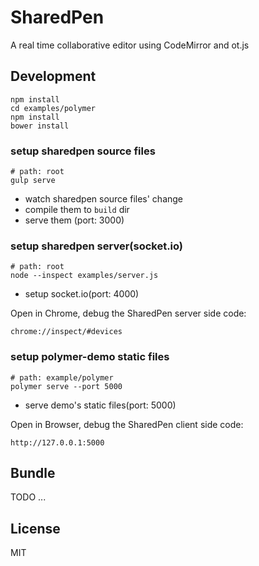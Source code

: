 # SharedPen
A real time collaborative editor using CodeMirror and ot.js

## Development
```
npm install
cd examples/polymer
npm install
bower install
```

### setup sharedpen source files
```
# path: root
gulp serve
```

- watch sharedpen source files' change
- compile them to `build` dir
- serve them (port: 3000)

### setup sharedpen server(socket.io)
```
# path: root
node --inspect examples/server.js
```

- setup socket.io(port: 4000)

Open in Chrome, debug the SharedPen server side code:
```
chrome://inspect/#devices
```


### setup polymer-demo static files
```
# path: example/polymer
polymer serve --port 5000
```

- serve demo's static files(port: 5000)

Open in Browser, debug the SharedPen client side code:
```
http://127.0.0.1:5000
```

## Bundle
TODO ...

## License
MIT

